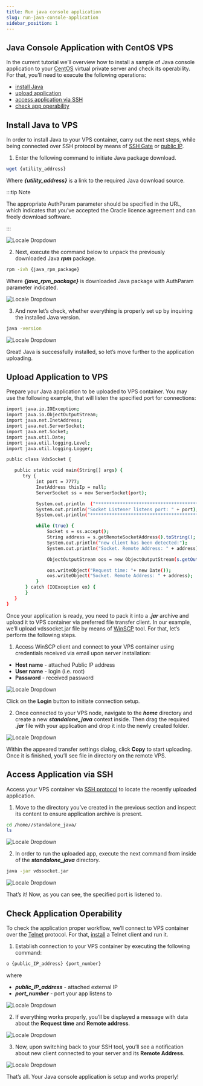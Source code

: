 ```yaml
---
title: Run java console application
slug: run-java-console-application
sidebar_position: 1
---
```


## Java Console Application with CentOS VPS

In the current tutorial we’ll overview how to install a sample of Java console application to your [СentOS](/docs/Elastic%20VPS/Elastic%20VPS%20Overview/CentOS%20VPS) virtual private server and check its operability. For that, you’ll need to execute the following operations:

- [install Java](/docs/Elastic%20VPS/Linux%20VPS%20Use%20Cases/Run%20Java%20Console%20Application#install-java-to-vps)
- [upload application](/docs/Elastic%20VPS/Linux%20VPS%20Use%20Cases/Run%20Java%20Console%20Application#upload-application-to-vps)
- [access application via SSH](/docs/Elastic%20VPS/Linux%20VPS%20Use%20Cases/Run%20Java%20Console%20Application#a%D1%81%D1%81ess-application-via-ssh)
- [check app operability](/docs/Elastic%20VPS/Linux%20VPS%20Use%20Cases/Run%20Java%20Console%20Application#check-application-operability)

## Install Java to VPS

In order to install Java to your VPS container, carry out the next steps, while being connected over SSH protocol by means of [SSH Gate](/docs/Elastic%20VPS/Elastic%20VPS%20Management/Linux%20VPS%20Access%20via%20SSH%20Gate) or [public IP](/docs/Elastic%20VPS/Elastic%20VPS%20Management/Linux%20VPS%20Access%20via%20Public%20IP).

1. Enter the following command to initiate Java package download.

```bash
wget {utility_address}
```

Where **_{utility_address}_** is a link to the required Java download source.

:::tip Note

The appropriate AuthParam parameter should be specified in the URL, which indicates that you’ve accepted the Oracle licence agreement and can freely download software.

:::

<div style={{
    display:'flex',
    justifyContent: 'center',
    margin: '0 0 1rem 0'
}}>

![Locale Dropdown](./img/RunJavaConsoleApplication/01-install-java-vps-ssh.png)

</div>

2. Next, execute the command below to unpack the previously downloaded Java **_rpm_** package.

```bash
rpm -ivh {java_rpm_package}
```

Where **_{java_rpm_package}_** is downloaded Java package with AuthParam parameter indicated.

<div style={{
    display:'flex',
    justifyContent: 'center',
    margin: '0 0 1rem 0'
}}>

![Locale Dropdown](./img/RunJavaConsoleApplication/02-vps-execute-java-rpm.png)

</div>

3. And now let’s check, whether everything is properly set up by inquiring the installed Java version.

```bash
java -version
```

<div style={{
    display:'flex',
    justifyContent: 'center',
    margin: '0 0 1rem 0'
}}>

![Locale Dropdown](./img/RunJavaConsoleApplication/03-java-version-vps.png)

</div>

Great! Java is successfully installed, so let’s move further to the application uploading.

## Upload Application to VPS

Prepare your Java application to be uploaded to VPS container. You may use the following example, that will listen the specified port for connections:

```bash
import java.io.IOException;
import java.io.ObjectOutputStream;
import java.net.InetAddress;
import java.net.ServerSocket;
import java.net.Socket;
import java.util.Date;
import java.util.logging.Level;
import java.util.logging.Logger;

public class VdsSocket {

   public static void main(String[] args) {
      try {
           int port = 7777;
           InetAddress thisIp = null;
           ServerSocket ss = new ServerSocket(port);

           System.out.println  ("**********************************************************************");
           System.out.println("Socket Listener listens port: " + port);
           System.out.println("**********************************************************************");

           while (true) {
               Socket s = ss.accept();
               String address = s.getRemoteSocketAddress().toString();
               System.out.println("new client has been detected:");
               System.out.println("Socket. Remote Address: " + address);

               ObjectOutputStream oos = new ObjectOutputStream(s.getOutputStream());

               oos.writeObject("Request time: "+ new Date());
               oos.writeObject("Socket. Remote Address: " + address);
           }
       } catch (IOException ex) {
       }
   }
}
```

Once your application is ready, you need to pack it into a **_.jar_** archive and upload it to VPS container via preferred file transfer client. In our example, we’ll upload vdssocket.jar file by means of [WinSCP](https://winscp.net/eng/index.php) tool. For that, let’s perform the following steps.

1. Access WinSCP client and connect to your VPS container using credentials received via email upon server installation:

- **Host name** - attached Public IP address
- **User name** - login (i.e. root)
- **Password** - received password

<div style={{
    display:'flex',
    justifyContent: 'center',
    margin: '0 0 1rem 0'
}}>

![Locale Dropdown](./img/RunJavaConsoleApplication/04-winscp-connect-to-vps.png)

</div>

Click on the **Login** button to initiate connection setup.

2. Once connected to your VPS node, navigate to the **_home_** directory and create a new **_standalone_java_** context inside. Then drag the required **_.jar_** file with your application and drop it into the newly created folder.

<div style={{
    display:'flex',
    justifyContent: 'center',
    margin: '0 0 1rem 0'
}}>

![Locale Dropdown](./img/RunJavaConsoleApplication/05-upload-java-app-to-vps.png)

</div>

Within the appeared transfer settings dialog, click **Copy** to start uploading. Once it is finished, you’ll see file in directory on the remote VPS.

## Aссess Application via SSH

Access your VPS container via [SSH protocol](/docs/Deployment%20Tools/SSH/SSH%20Access/Overview) to locate the recently uploaded application.

1. Move to the directory you’ve created in the previous section and inspect its content to ensure application archive is present.

```bash
cd /home//standalone_java/
ls
```

<div style={{
    display:'flex',
    justifyContent: 'center',
    margin: '0 0 1rem 0'
}}>

![Locale Dropdown](./img/RunJavaConsoleApplication/06-java-standalone-application-directory.png)

</div>

2. In order to run the uploaded app, execute the next command from inside of the **_standalone_java_** directory.

```bash
java -jar vdssocket.jar
```

<div style={{
    display:'flex',
    justifyContent: 'center',
    margin: '0 0 1rem 0'
}}>

![Locale Dropdown](./img/RunJavaConsoleApplication/07-vps-run-java-application.png)

</div>

That’s it! Now, as you can see, the specified port is listened to.

## Check Application Operability

To check the application proper workflow, we’ll connect to VPS container over the [Telnet](https://en.wikipedia.org/wiki/Telnet) protocol. For that, [install](<https://learn.microsoft.com/en-us/previous-versions/windows/it-pro/windows-server-2008-R2-and-2008/cc771275(v=ws.10)?redirectedfrom=MSDN#bkmk_installcmd>) a Telnet client and run it.

1. Establish connection to your VPS container by executing the following command:

```bash
o {public_IP_address} {port_number}
```

where

- **_public_IP_address_** - attached external IP
- **_port_number_** - port your app listens to

<div style={{
    display:'flex',
    justifyContent: 'center',
    margin: '0 0 1rem 0'
}}>

![Locale Dropdown](./img/RunJavaConsoleApplication/08-vps-telnet-test.png)

</div>

2. If everything works properly, you’ll be displayed a message with data about the **Request time** and **Remote address**.

<div style={{
    display:'flex',
    justifyContent: 'center',
    margin: '0 0 1rem 0'
}}>

![Locale Dropdown](./img/RunJavaConsoleApplication/09-telnet-request-time-remote-address.png)

</div>

3. Now, upon switching back to your SSH tool, you’ll see a notification about new client connected to your server and its **Remote Address**.

<div style={{
    display:'flex',
    justifyContent: 'center',
    margin: '0 0 1rem 0'
}}>

![Locale Dropdown](./img/RunJavaConsoleApplication/10-vps-new-client-connection.png)

</div>

That’s all. Your Java console application is setup and works properly!
